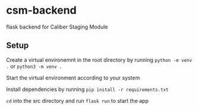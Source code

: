 # csm-backend
flask backend for Caliber Staging Module

## Setup
Create a virtual environemnt in the root directory by running `python -m venv .` or `python3 -m venv .`

Start the virtual environment according to your system

Install dependencies by running `pip install -r requirements.txt`

`cd` into the src directory and run `flask run` to start the app
